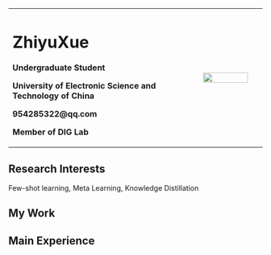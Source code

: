 <div>
<table border="0">
  <tr>
    <td width="75%">
      <h1>ZhiyuXue</h1>
      <p><b>Undergraduate Student</b></p>
      <p><b>University of Electronic Science and Technology of China</b></p>
      <p><b>954285322@qq.com</b></p>
      <p><b>Member of DIG Lab</b></p>
    </td>
    <td width="25%">
      <img src="/https://github.com/chrisyxue/zyxue.github.com/blob/master/xzy.png" width="90%"/>      
    </td>
  </tr>
</table>
</div>

## Research Interests
Few-shot learning, Meta Learning, Knowledge Distillation

## My Work

## Main Experience

